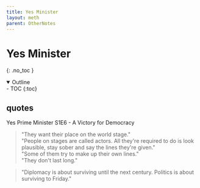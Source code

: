 ```yaml
---
title: Yes Minister
layout: meth
parent: OtherNotes
---
```

# Yes Minister
{: .no_toc }

<details open markdown="block">
  <summary>
    Outline
  </summary>
- TOC
{:toc}
</details>

## quotes
Yes Prime Minister S1E6 - A Victory for Democracy  

> "They want their place on the world stage."  
"People on stages are called actors. All they're required to do is look plausible, stay sober and say the lines they're given."  
"Some of them try to make up their own lines."  
"They don't last long."

> "Diplomacy is about surviving until the next century. Politics is about surviving to Friday."